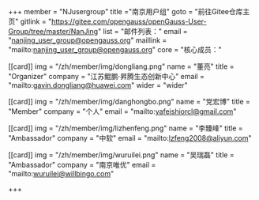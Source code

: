 +++
member = "NJusergroup"
title ="南京用户组"
goto = "前往Gitee仓库主页"
gitlink = "https://gitee.com/opengauss/openGauss-User-Group/tree/master/NanJing"
list = "邮件列表："
email = "nanjing_user_group@opengauss.org"
maillink = "mailto:nanjing_user_group@opengauss.org"
core = "核心成员："


[[card]]
img = "/zh/member/img/dongliang.png"
name = "董亮"
title = "Organizer"
company = "江苏鲲鹏·昇腾生态创新中心"
email = "mailto:gavin.dongliang@huawei.com"
wider = "wider"

[[card]]
img = "/zh/member/img/danghongbo.png"
name = "党宏博"
title = "Member"
company = "个人"
email = "mailto:yafeishiorcl@gmail.com"

[[card]]
img = "/zh/member/img/lizhenfeng.png"
name = "李臻峰"
title = "Ambassador"
company = "中软"
email = "mailto:lzfeng2008@aliyun.com"


[[card]]
img = "/zh/member/img/wuruilei.png"
name = "吴瑞磊"
title = "Ambassador"
company = "南京唯优"
email = "mailto:wuruilei@willbingo.com"

+++